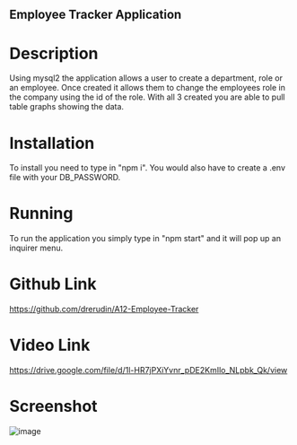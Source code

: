 ## Employee Tracker Application

# Description

Using mysql2 the application allows a user to create a department, role or an employee.  Once created it allows them to change the employees role in the company using the id of the role.
With all 3 created you are able to pull table graphs showing the data.

# Installation

To install you need to type in "npm i".   You would also have to create a .env file with your DB_PASSWORD.

# Running

To run the application you simply type in "npm start" and it will pop up an inquirer menu.

# Github Link

https://github.com/drerudin/A12-Employee-Tracker

# Video Link

https://drive.google.com/file/d/1l-HR7jPXiYvnr_pDE2KmIlo_NLpbk_Qk/view

# Screenshot

![image](https://user-images.githubusercontent.com/99576524/187128046-5a60d67e-c99d-4e1a-ae25-0bfa46b1777c.png)
